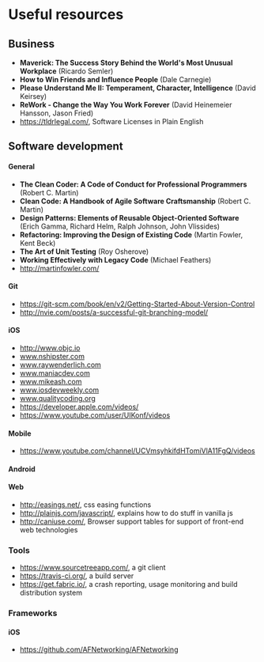 # Useful resources

## Business
* **Maverick: The Success Story Behind the World's Most Unusual Workplace** (Ricardo Semler)
* **How to Win Friends and Influence People** (Dale Carnegie)
* **Please Understand Me II: Temperament, Character, Intelligence** (David Keirsey)
* **ReWork - Change the Way You Work Forever** (David Heinemeier Hansson, Jason Fried)
* https://tldrlegal.com/, Software Licenses in Plain English


## Software development
#### General
* **The Clean Coder: A Code of Conduct for Professional Programmers** (Robert C. Martin)
* **Clean Code: A Handbook of Agile Software Craftsmanship** (Robert C. Martin)
* **Design Patterns: Elements of Reusable Object-Oriented Software** (Erich Gamma, Richard Helm, Ralph Johnson, John Vlissides)
* **Refactoring: Improving the Design of Existing Code** (Martin Fowler, Kent Beck)
* **The Art of Unit Testing** (Roy Osherove)
* **Working Effectively with Legacy Code** (Michael Feathers)
* http://martinfowler.com/

#### Git
* https://git-scm.com/book/en/v2/Getting-Started-About-Version-Control
* http://nvie.com/posts/a-successful-git-branching-model/

#### iOS
* http://www.objc.io
* www.nshipster.com
* www.raywenderlich.com
* www.maniacdev.com
* www.mikeash.com
* www.iosdevweekly.com
* www.qualitycoding.org
* https://developer.apple.com/videos/
* https://www.youtube.com/user/UIKonf/videos

#### Mobile
* https://www.youtube.com/channel/UCVmsyhkifdHTomiVlA11FgQ/videos

#### Android

#### Web
* http://easings.net/, css easing functions
* http://plainjs.com/javascript/, explains how to do stuff in vanilla js
* http://caniuse.com/, Browser support tables for support of front-end web technologies

### Tools
* https://www.sourcetreeapp.com/, a git client
* https://travis-ci.org/, a build server
* https://get.fabric.io/, a crash reporting, usage monitoring and build distribution system

### Frameworks
#### iOS
* https://github.com/AFNetworking/AFNetworking
